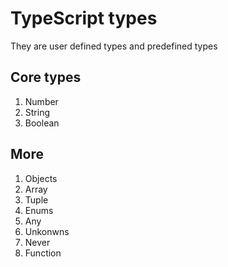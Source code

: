 # TypeScript types

They are user defined types and predefined types

## Core types

1. Number
2. String
3. Boolean

## More

1. Objects
1. Array
1. Tuple
1. Enums
1. Any
1. Unkonwns
1. Never
1. Function
